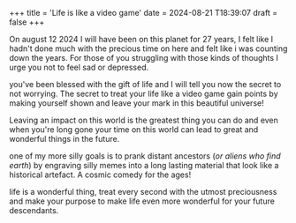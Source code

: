 +++
title = 'Life is like a video game'
date = 2024-08-21 T18:39:07 
draft = false
+++

On august 12 2024 I will have been on this planet for 27 years, I felt like I hadn't done
much with the precious time on here and felt like i was counting down the years. For those
of you struggling with those kinds of thoughts I urge you not to feel sad or depressed. 

you've been blessed with the gift of life and I will tell you now the secret to not worrying.
The secret to treat your life like a video game gain points by making yourself shown and leave your
mark in this beautiful universe! 

Leaving an impact on this world is the greatest thing you can do and even when you're long
gone your time on this world can lead to great and wonderful things in the future.

one of my more silly goals is to prank distant ancestors (*or aliens who find earth*) by engraving silly memes into a long
lasting material that look like a historical artefact. A cosmic comedy for the ages!

life is a wonderful thing, treat every second with the utmost preciousness and make your
purpose to make life even more wonderful for your future descendants. 
